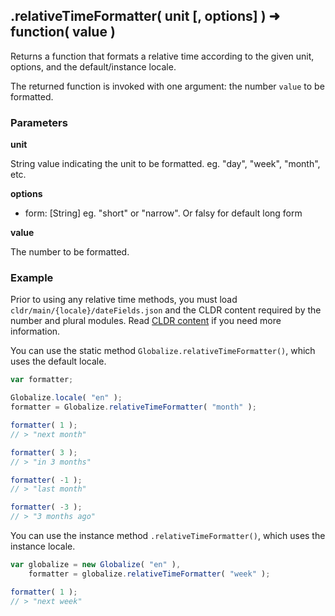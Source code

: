 ## .relativeTimeFormatter( unit [, options] ) ➜ function( value )

Returns a function that formats a relative time according to the given unit, options, and the
default/instance locale.

The returned function is invoked with one argument: the number `value` to
be formatted.

### Parameters

**unit**

String value indicating the unit to be formatted. eg. "day", "week", "month", etc.

**options**

- form: [String] eg. "short" or "narrow". Or falsy for default long form

**value**

The number to be formatted.


### Example

Prior to using any relative time methods, you must load
`cldr/main/{locale}/dateFields.json` and the
CLDR content required by the number and plural modules. Read [CLDR content][] if you need
more information.

[CLDR content]: ../../../README.md#2-cldr-content

You can use the static method `Globalize.relativeTimeFormatter()`, which uses the default
locale.

```javascript
var formatter;

Globalize.locale( "en" );
formatter = Globalize.relativeTimeFormatter( "month" );

formatter( 1 );
// > "next month"

formatter( 3 );
// > "in 3 months"

formatter( -1 );
// > "last month"

formatter( -3 );
// > "3 months ago"
```

You can use the instance method `.relativeTimeFormatter()`, which uses the instance locale.

```javascript
var globalize = new Globalize( "en" ),
	formatter = globalize.relativeTimeFormatter( "week" );

formatter( 1 );
// > "next week"
```



